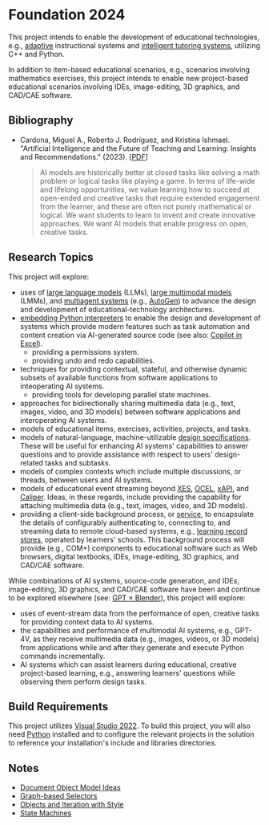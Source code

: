 # Foundation 2024

This project intends to enable the development of educational technologies, e.g., [adaptive](https://en.wikipedia.org/wiki/Adaptive_learning) instructional systems and [intelligent tutoring systems](https://en.wikipedia.org/wiki/Intelligent_tutoring_system), utilizing C++ and Python.

In addition to item-based educational scenarios, e.g., scenarios involving mathematics exercises, this project intends to enable new project-based educational scenarios involving IDEs, image-editing, 3D graphics, and CAD/CAE software.

## Bibliography

* Cardona, Miguel A., Roberto J. Rodríguez, and Kristina Ishmael. "Artificial Intelligence and the Future of Teaching and Learning: Insights and Recommendations." (2023). [[PDF](https://tech.ed.gov/files/2023/05/ai-future-of-teaching-and-learning-report.pdf)]

  > AI models are historically better at closed tasks like solving a math problem or logical tasks like playing a game. In terms of life-wide and lifelong opportunities, we value learning how to succeed at open-ended and creative tasks that require extended engagement from the learner, and these are often not purely mathematical or logical. We want students to learn to invent and create innovative approaches. We want AI models that enable progress on open, creative tasks.

## Research Topics

This project will explore:

* uses of [large language models](https://en.wikipedia.org/wiki/Large_language_model) (LLMs), [large multimodal models](https://en.wikipedia.org/wiki/Large_language_model#Multimodality) (LMMs), and [multiagent systems](https://en.wikipedia.org/wiki/Multiagent_system) (e.g., [AutoGen](https://github.com/microsoft/autogen)) to advance the design and development of educational-technology architectures.
* [embedding Python interpreters](https://docs.python.org/3/c-api/) to enable the design and development of systems which provide modern features such as task automation and content creation via AI-generated source code (see also: [Copilot in Excel](https://www.youtube.com/watch?v=vGI6VLr8L5w)).
  * providing a permissions system.
  * providing undo and redo capabilities.
* techniques for providing contextual, stateful, and otherwise dynamic subsets of available functions from software applications to inteoperating AI systems.
  * providing tools for developing parallel state machines.
* approaches for bidirectionally sharing multimedia data (e.g., text, images, video, and 3D models) between software applications and interoperating AI systems.
* models of educational items, exercises, activities, projects, and tasks.
* models of natural-language, machine-utilizable [design specifications](https://en.wikipedia.org/wiki/Design_specification). These will be useful for enhancing AI systems' capabilities to answer questions and to provide assistance with respect to users' design-related tasks and subtasks.
* models of complex contexts which include multiple discussions, or threads, between users and AI systems.
* models of educational event streaming beyond [XES](https://xes-standard.org/), [OCEL](https://www.ocel-standard.org/), [xAPI](https://xapi.com/), and [Caliper](https://www.imsglobal.org/activity/caliper). Ideas, in these regards, include providing the capability for attaching multimedia data (e.g., text, images, video, and 3D models).
* providing a client-side background process, or [service](https://en.wikipedia.org/wiki/Windows_service), to encapsulate the details of configurably authenticating to, connecting to, and streaming data to remote cloud-based systems, e.g., [learning record stores](https://en.wikipedia.org/wiki/Learning_Record_Store), operated by learners' schools. This background process will provide (e.g., COM+) components to educational software such as Web browsers, digital textbooks, IDEs, image-editing, 3D graphics, and CAD/CAE software.

While combinations of AI systems, source-code generation, and IDEs, image-editing, 3D graphics, and CAD/CAE software have been and continue to be explored elsewhere (see: [GPT × Blender](https://github.com/search?q=gpt+blender&type=repositories)), this project will explore:

* uses of event-stream data from the performance of open, creative tasks for providing context data to AI systems.
* the capabilities and performance of multimodal AI systems, e.g., GPT-4V, as they receive multimedia data (e.g., images, videos, or 3D models) from applications while and after they generate and execute Python commands incrementally.
* AI systems which can assist learners during educational, creative project-based learning, e.g., answering learners' questions while observing them perform design tasks.

## Build Requirements

This project utilizes [Visual Studio 2022](https://visualstudio.microsoft.com/downloads/). To build this project, you will also need [Python](https://www.python.org/downloads/) installed and to configure the relevant projects in the solution to reference your installation's include and libraries directories.

## Notes

* [Document Object Model Ideas](/Notes/Document%20Object%20Model%20Ideas.md)
* [Graph-based Selectors](/Notes/Graph-based%20Selectors.md)
* [Objects and Iteration with Style](/Notes/Objects%20and%20Iteration%20with%20Style.md)
* [State Machines](/Notes/State%20Machines.md)
